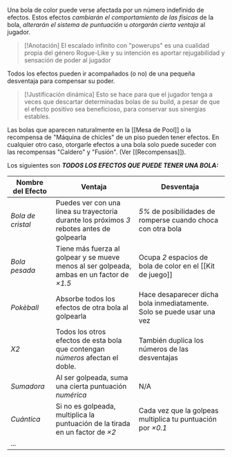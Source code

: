 Una bola de color puede verse afectada por un número indefinido de efectos. Estos efectos *cambiarán el comportamiento de las físicas* de la bola, *alterarán el sistema de puntuación* u *otorgarán cierta ventaja* al jugador.

>[!Anotación]
>El escalado infinito con "powerups" es una cualidad propia del género Rogue-Like y su intención es aportar rejugabilidad y sensación de poder al jugador 

Todos los efectos pueden ir acompañados (o no) de una pequeña desventaja para compensar su poder. 

>[!Justificación dinámica]
>Esto se hace para que el jugador tenga a veces que descartar determinadas bolas de su build, a pesar de que el efecto positivo sea beneficioso, para conservar sus sinergias estables.

Las bolas que aparecen naturalmente en la [[Mesa de Pool]] o la recompensa de "Máquina de chicles" de un piso pueden tener efectos. 
En cualquier otro caso, otorgarle efectos a una bola solo puede suceder con las recompensas "Caldero" y "Fusión". (Ver [[Recompensas]]).

Los siguientes son ***TODOS LOS EFECTOS QUE PUEDE TENER UNA BOLA:***

| **Nombre del Efecto** | **Ventaja**                                                                                       | **Desventaja**                                                         |
| --------------------- | ------------------------------------------------------------------------------------------------- | ---------------------------------------------------------------------- |
| *Bola de cristal*     | Puedes ver con una línea su trayectoria durante los próximos *3* rebotes antes de golpearla       | *5%* de posibilidades de romperse cuando choca con otra bola           |
| *Bola pesada*         | Tiene más fuerza al golpear y se mueve menos al ser golpeada, ambas en un factor de *$\times1.5$* | Ocupa *2* espacios de bola de color en el [[Kit de juego]]             |
| *Pokèball*            | Absorbe todos los efectos de otra bola al golpearla                                               | Hace desaparecer dicha bola inmediatamente. Solo se puede usar una vez |
| *X2*                  | Todos los otros efectos de esta bola que contengan *números* afectan el doble.                    | También duplica los números de las desventajas                         |
| *Sumadora*            | Al ser golpeada, suma una cierta puntuación *numérica*                                            | N/A                                                                    |
| *Cuántica*            | Si no es golpeada, multiplica la puntuación de la tirada en un factor de *$\times2$*              | Cada vez que la golpeas multiplica tu puntuación por *$\times0.1$*     |
| *...*                 |                                                                                                   |                                                                        |
